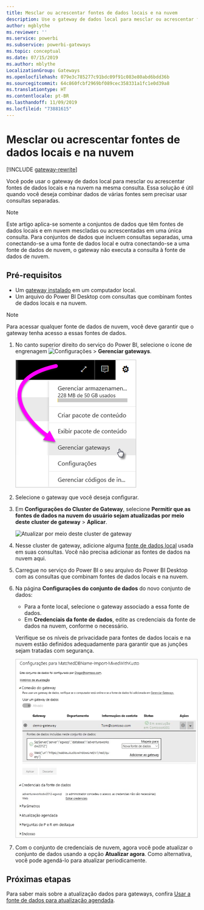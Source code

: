 ```yaml
---
title: Mesclar ou acrescentar fontes de dados locais e na nuvem
description: Use o gateway de dados local para mesclar ou acrescentar fontes de dados locais e na nuvem na mesma consulta.
author: mgblythe
ms.reviewer: ''
ms.service: powerbi
ms.subservice: powerbi-gateways
ms.topic: conceptual
ms.date: 07/15/2019
ms.author: mblythe
LocalizationGroup: Gateways
ms.openlocfilehash: 079e3c785277c91bdc09f91c083e80abd6bdd36b
ms.sourcegitcommit: 64c860fcbf2969bf089cec358331a1fc1e0d39a8
ms.translationtype: HT
ms.contentlocale: pt-BR
ms.lasthandoff: 11/09/2019
ms.locfileid: "73881615"
---
```

# <a name="merge-or-append-on-premises-and-cloud-data-sources"></a>Mesclar ou acrescentar fontes de dados locais e na nuvem

[!INCLUDE [gateway-rewrite](includes/gateway-rewrite.md)]

Você pode usar o gateway de dados local para mesclar ou acrescentar fontes de dados locais e na nuvem na mesma consulta. Essa solução é útil quando você deseja combinar dados de várias fontes sem precisar usar consultas separadas.

>[!NOTE]
>Este artigo aplica-se somente a conjuntos de dados que têm fontes de dados locais e em nuvem mescladas ou acrescentadas em uma única consulta. Para conjuntos de dados que incluem consultas separadas, uma conectando-se a uma fonte de dados local e outra conectando-se a uma fonte de dados de nuvem, o gateway não executa a consulta à fonte de dados de nuvem.

## <a name="prerequisites"></a>Pré-requisitos

- Um [gateway instalado](/data-integration/gateway/service-gateway-install) em um computador local.
- Um arquivo do Power BI Desktop com consultas que combinam fontes de dados locais e na nuvem.

>[!NOTE]
>Para acessar qualquer fonte de dados de nuvem, você deve garantir que o gateway tenha acesso a essas fontes de dados.

1. No canto superior direito do serviço do Power BI, selecione o ícone de engrenagem ![Configurações](media/service-gateway-mashup-on-premises-cloud/icon-gear.png)  >  **Gerenciar gateways**.

    ![Gerenciar gateways](media/service-gateway-mashup-on-premises-cloud/manage-gateways.png)

2. Selecione o gateway que você deseja configurar.

3. Em **Configurações do Cluster de Gateway**, selecione **Permitir que as fontes de dados na nuvem do usuário sejam atualizadas por meio deste cluster de gateway** > **Aplicar**.

    ![Atualizar por meio deste cluster de gateway](media/service-gateway-mashup-on-premises-cloud/refresh-gateway-cluster.png)

4. Nesse cluster de gateway, adicione alguma [fonte de dados local](service-gateway-enterprise-manage-scheduled-refresh.md#add-a-data-source) usada em suas consultas. Você não precisa adicionar as fontes de dados na nuvem aqui.

5. Carregue no serviço do Power BI o seu arquivo do Power BI Desktop com as consultas que combinam fontes de dados locais e na nuvem.

6. Na página **Configurações do conjunto de dados** do novo conjunto de dados:

   - Para a fonte local, selecione o gateway associado a essa fonte de dados.
   - Em **Credenciais da fonte de dados**, edite as credenciais da fonte de dados na nuvem, conforme o necessário.

    Verifique se os níveis de privacidade para fontes de dados locais e na nuvem estão definidos adequadamente para garantir que as junções sejam tratadas com segurança.

     ![Configurações do conjunto de dados](media/service-gateway-mashup-on-premises-cloud/dataset-settings.png)

7. Com o conjunto de credenciais de nuvem, agora você pode atualizar o conjunto de dados usando a opção **Atualizar agora**. Como alternativa, você pode agendá-lo para atualizar periodicamente.

## <a name="next-steps"></a>Próximas etapas

Para saber mais sobre a atualização dados para gateways, confira [Usar a fonte de dados para atualização agendada](service-gateway-enterprise-manage-scheduled-refresh.md#use-the-data-source-for-scheduled-refresh).
